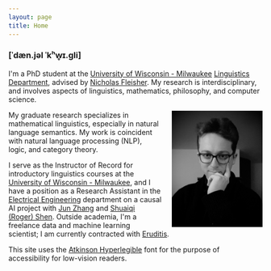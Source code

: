 ```yaml
---
layout: page
title: Home
---
```


### [ˈdæn.jəl ˈkʰw̥ɪ.ɡli]

I'm a PhD student at the [University of Wisconsin - Milwaukee](https://uwm.edu/) [Linguistics Department](https://uwm.edu/linguistics/), advised by [Nicholas Fleisher](https://uwm.edu/linguistics/people/fleisher-nicholas/). My research is interdisciplinary, and involves aspects of linguistics, mathematics, philosophy, and computer science. 


<img src="/images/quigley_daniel_headshot.jpg" alt="Profile Picture" style="float: right; margin-left: 20px; width: 180px;">

My graduate research specializes in mathematical linguistics, especially in natural language semantics. My work is coincident with natural language processing (NLP), logic, and category theory.

I serve as the Instructor of Record for introductory linguistics courses at the [University of Wisconsin - Milwaukee](https://uwm.edu/), and I have a position as a Research Assistant in the [Electrical Engineering](https://uwm.edu/engineering/departments/electrical-engineering/) department on a causal AI project with [Jun Zhang](https://uwm.edu/engineering/people/zhang-jun/) and [Shuaiqi (Roger) Shen](https://uwm.edu/engineering/people/shen-shuaiqi-roger/). Outside academia, I'm a freelance data and machine learning scientist; I am currently contracted with [Eruditis](https://www.linkedin.com/company/eruditis/).

This site uses the [Atkinson Hyperlegible](https://brailleinstitute.org/freefont) font for the purpose of accessibility for low-vision readers.

